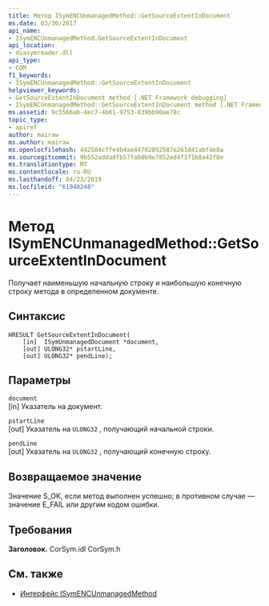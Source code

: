 ```yaml
---
title: Метод ISymENCUnmanagedMethod::GetSourceExtentInDocument
ms.date: 03/30/2017
api_name:
- ISymENCUnmanagedMethod.GetSourceExtentInDocument
api_location:
- diasymreader.dll
api_type:
- COM
f1_keywords:
- ISymENCUnmanagedMethod::GetSourceExtentInDocument
helpviewer_keywords:
- GetSourceExtentInDocument method [.NET Framework debugging]
- ISymENCUnmanagedMethod::GetSourceExtentInDocument method [.NET Framework debugging]
ms.assetid: 9c5566ab-4ec7-4b61-9753-839bb90ae78c
topic_type:
- apiref
author: mairaw
ms.author: mairaw
ms.openlocfilehash: 442584cffe4b4ae44702892587e261d41abf4e8a
ms.sourcegitcommit: 9b552addadfb57fab0b9e7852ed4f1f1b8a42f8e
ms.translationtype: MT
ms.contentlocale: ru-RU
ms.lasthandoff: 04/23/2019
ms.locfileid: "61940248"
---
```

# <a name="isymencunmanagedmethodgetsourceextentindocument-method"></a>Метод ISymENCUnmanagedMethod::GetSourceExtentInDocument
Получает наименьшую начальную строку и наибольшую конечную строку метода в определенном документе.  
  
## <a name="syntax"></a>Синтаксис  
  
```  
HRESULT GetSourceExtentInDocument(  
    [in]  ISymUnmanagedDocument *document,  
    [out] ULONG32* pstartLine,  
    [out] ULONG32* pendLine);  
```  
  
## <a name="parameters"></a>Параметры  
 `document`  
 [in] Указатель на документ.  
  
 `pstartLine`  
 [out] Указатель на `ULONG32` , получающий начальной строки.  
  
 `pendLine`  
 [out] Указатель на `ULONG32` , получающий конечную строку.  
  
## <a name="return-value"></a>Возвращаемое значение  
 Значение S_OK, если метод выполнен успешно; в противном случае — значение E_FAIL или другим кодом ошибки.  
  
## <a name="requirements"></a>Требования  
 **Заголовок.** CorSym.idl CorSym.h  
  
## <a name="see-also"></a>См. также

- [Интерфейс ISymENCUnmanagedMethod](../../../../docs/framework/unmanaged-api/diagnostics/isymencunmanagedmethod-interface.md)
